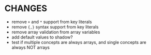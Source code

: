 # CHANGES

- remove `+` and `*` support from key literals
- remove `{,}` syntax support from key literals
- remove array validation from array variables
- add default values to shadow?
- test if multiple concepts are always arrays, and single concepts are always
  NOT arrays
